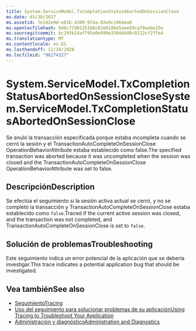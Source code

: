 ```yaml
---
title: System.ServiceModel.TxCompletionStatusAbortedOnSessionClose
ms.date: 03/30/2017
ms.assetid: 7e142e9d-e81b-4309-974a-02e9cc064ea0
ms.openlocfilehash: 0d8c77d01351b0c62e0186e5aee69ca70aebe15e
ms.sourcegitcommit: bc293b14af795e0e999e3304dd40c0222cf2ffe4
ms.translationtype: MT
ms.contentlocale: es-ES
ms.lasthandoff: 11/26/2020
ms.locfileid: "96274327"
---
```

# <a name="systemservicemodeltxcompletionstatusabortedonsessionclose"></a><span data-ttu-id="98483-102">System.ServiceModel.TxCompletionStatusAbortedOnSessionClose</span><span class="sxs-lookup"><span data-stu-id="98483-102">System.ServiceModel.TxCompletionStatusAbortedOnSessionClose</span></span>

<span data-ttu-id="98483-103">Se anuló la transacción especificada porque estaba incompleta cuando se cerró la sesión y el TransactionAutoCompleteOnSessionClose OperationBehaviorAttribute estaba establecido como false.</span><span class="sxs-lookup"><span data-stu-id="98483-103">The specified transaction was aborted because it was uncompleted when the session was closed and the TransactionAutoCompleteOnSessionClose OperationBehaviorAttribute was set to false.</span></span>  
  
## <a name="description"></a><span data-ttu-id="98483-104">Descripción</span><span class="sxs-lookup"><span data-stu-id="98483-104">Description</span></span>  

 <span data-ttu-id="98483-105">Se efectúa el seguimiento si la sesión activa actual se cerró, y no se completó la transacción y TransactionAutoCompleteOnSessionClose estaba establecido como `false`.</span><span class="sxs-lookup"><span data-stu-id="98483-105">Traced if the current active session was closed, and the transaction was not completed, and TransactionAutoCompleteOnSessionClose is set to `false`.</span></span>  
  
## <a name="troubleshooting"></a><span data-ttu-id="98483-106">Solución de problemas</span><span class="sxs-lookup"><span data-stu-id="98483-106">Troubleshooting</span></span>  

 <span data-ttu-id="98483-107">Este seguimiento indica un error potencial de la aplicación que se debería investigar.</span><span class="sxs-lookup"><span data-stu-id="98483-107">This trace indicates a potential application bug that should be investigated.</span></span>  
  
## <a name="see-also"></a><span data-ttu-id="98483-108">Vea también</span><span class="sxs-lookup"><span data-stu-id="98483-108">See also</span></span>

- [<span data-ttu-id="98483-109">Seguimiento</span><span class="sxs-lookup"><span data-stu-id="98483-109">Tracing</span></span>](index.md)
- [<span data-ttu-id="98483-110">Uso del seguimiento para solucionar problemas de su aplicación</span><span class="sxs-lookup"><span data-stu-id="98483-110">Using Tracing to Troubleshoot Your Application</span></span>](using-tracing-to-troubleshoot-your-application.md)
- [<span data-ttu-id="98483-111">Administración y diagnóstico</span><span class="sxs-lookup"><span data-stu-id="98483-111">Administration and Diagnostics</span></span>](../index.md)
